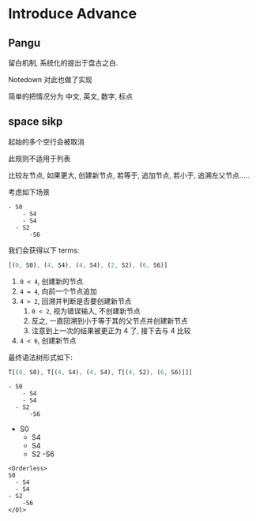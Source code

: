 # Introduce Advance


## Pangu

留白机制, 系统化的提出于盘古之白.

Notedown 对此也做了实现

简单的把情况分为 中文, 英文, 数字, 标点

## space sikp

起始的多个空行会被取消


此规则不适用于列表

比较左节点, 如果更大, 创建新节点, 若等于, 追加节点, 若小于, 追溯左父节点.....

考虑如下场景

```nd
- S0
    - S4
    - S4
  - S2
      -S6
```



我们会获得以下 terms:

```js
[(0, S0), (4, S4), (4, S4), (2, S2), (6, S6)]
```

1. `0 < 4`, 创建新的节点
2. `4 = 4`, 向前一个节点追加
3. `4 > 2`, 回溯并判断是否要创建新节点
    1. `0 < 2`, 视为错误输入, 不创建新节点
    2. 反之, 一直回溯到小于等于其的父节点并创建新节点
    3. 注意到上一次的结果被更正为 4 了, 接下去与 4 比较
4. `4 < 6`, 创建新节点

最终语法树形式如下:

```js
T[(0, S0), T[(4, S4), (4, S4), T[(4, S2), (6, S6)]]]
```






```note
- S0
    - S4
    - S4
  - S2
      -S6
```

- S0
    - S4
    - S4
  - S2
      -S6

````
<Orderless>
S0
  - S4
  - S4
- S2
    -S6
</Ol>
````

